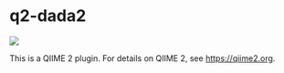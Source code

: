 # q2-dada2

![](https://github.com/qiime2/q2-dada2/workflows/ci-dev/badge.svg)

This is a QIIME 2 plugin. For details on QIIME 2, see https://qiime2.org.
